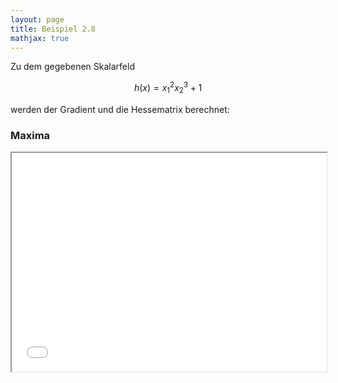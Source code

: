 ```yaml
---
layout: page
title: Beispiel 2.8
mathjax: true
---
```


Zu dem gegebenen Skalarfeld 

$$
 h(x)=x_{1}^{2}x_{2}^{3}+1
$$

werden der Gradient und die Hessematrix berechnet:

### Maxima

<iframe src="beispiel_grad_hess.html"  width="100%" height="350"></iframe>

